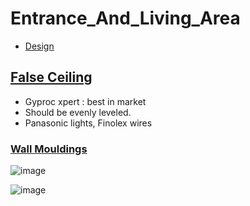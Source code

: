 # Entrance_And_Living_Area

- [Design](https://drive.google.com/file/d/1kxK7Kw3n3yD0LJtBKEKtrwIZdhIo-BEl/view?usp=sharing)

## [False Ceiling](https://www.youtube.com/watch?v=Erv8a5mSVoU)
- Gyproc xpert : best in market
- Should be evenly leveled.
- Panasonic lights, Finolex wires

### [Wall Mouldings](https://www.instagram.com/reel/DFjsh2nyPYt/?igsh=eXlpcXVjcmh6bDh1)

![image](https://github.com/user-attachments/assets/075bf3f7-8853-46d3-a302-2ca8d398ab45)

![image](https://github.com/user-attachments/assets/f5f72350-57f1-4012-b606-7a987246ae9e)
